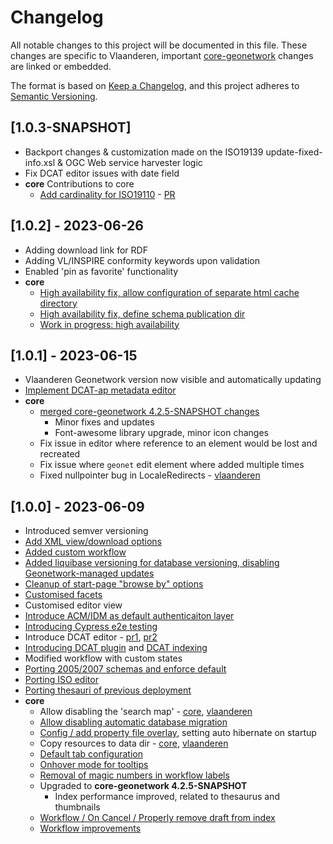 # Changelog
All notable changes to this project will be documented in this file. These changes are specific to Vlaanderen, important [core-geonetwork](https://github.com/geonetwork/core-geonetwork) changes are linked or embedded.

The format is based on [Keep a Changelog](https://keepachangelog.com/en/1.0.0/), and this project adheres to [Semantic Versioning](https://semver.org/spec/v2.0.0.html).

## [1.0.3-SNAPSHOT]
- Backport changes & customization made on the ISO19139 update-fixed-info.xsl & OGC Web service harvester logic
- Fix DCAT editor issues with date field
- **core** Contributions to core
  - [Add cardinality for ISO19110](https://github.com/geonetwork/core-geonetwork/pull/7182) - [PR](https://agiv.visualstudio.com/Metadata/_git/MetadataGeonetwork/pullrequest/25115)

## [1.0.2] - 2023-06-26
- Adding download link for RDF
- Adding VL/INSPIRE conformity keywords upon validation
- Enabled 'pin as favorite' functionality
- **core**
  - [High availability fix, allow configuration of separate html cache directory](https://agiv.visualstudio.com/Metadata/_git/MetadataGeonetwork/pullrequest/24976)
  - [High availability fix, define schema publication dir](https://agiv.visualstudio.com/Metadata/_git/MetadataGeonetwork/pullrequest/25025)
  - [Work in progress: high availability](https://github.com/geonetwork/core-geonetwork/pull/6990)


## [1.0.1] - 2023-06-15
- Vlaanderen Geonetwork version now visible and automatically updating
- [Implement DCAT-ap metadata editor](https://agiv.visualstudio.com/Metadata/_git/MetadataGeonetwork/pullrequest/24798)
- **core**
  - [merged core-geonetwork 4.2.5-SNAPSHOT changes](https://agiv.visualstudio.com/Metadata/_git/MetadataGeonetwork/pullrequest/24644)
    - Minor fixes and updates
    - Font-awesome library upgrade, minor icon changes
  - Fix issue in editor where reference to an element would be lost and recreated
  - Fix issue where `geonet` edit element where added multiple times
  - Fixed nullpointer bug in LocaleRedirects - [vlaanderen](https://agiv.visualstudio.com/Metadata/_git/MetadataGeonetwork/pullrequest/24802)

## [1.0.0] - 2023-06-09
- Introduced semver versioning
- [Add XML view/download options](https://agiv.visualstudio.com/Metadata/_git/MetadataGeonetwork/pullrequest/24005)
- [Added custom workflow](https://agiv.visualstudio.com/Metadata/_git/MetadataGeonetwork/pullrequest/22731)
- [Added liquibase versioning for database versioning, disabling Geonetwork-managed updates](https://agiv.visualstudio.com/Metadata/_git/MetadataGeonetwork/pullrequest/20246)
- [Cleanup of start-page "browse by" options](https://agiv.visualstudio.com/Metadata/_git/MetadataGeonetwork/pullrequest/23629)
- [Customised facets](https://agiv.visualstudio.com/Metadata/_git/MetadataGeonetwork/pullrequest/18729)
- Customised editor view
- [Introduce ACM/IDM as default authenticaiton layer](https://agiv.visualstudio.com/Metadata/_git/MetadataGeonetwork/pullrequest/21672)
- [Introducing Cypress e2e testing](https://agiv.visualstudio.com/Metadata/_git/MetadataGeonetwork/pullrequest/24170)
- Introduce DCAT editor - [pr1](https://agiv.visualstudio.com/Metadata/_git/MetadataGeonetwork/pullrequest/22851), [pr2](https://agiv.visualstudio.com/Metadata/_git/MetadataGeonetwork/pullrequest/23974)
- [Introducing DCAT plugin](https://agiv.visualstudio.com/Metadata/_git/MetadataGeonetwork/pullrequest/18131) and [DCAT indexing](https://agiv.visualstudio.com/Metadata/_git/MetadataGeonetwork/pullrequest/22605)
- Modified workflow with custom states
- [Porting 2005/2007 schemas and enforce default](https://agiv.visualstudio.com/Metadata/_git/MetadataGeonetwork/pullrequest/18689)
- [Porting ISO editor](https://agiv.visualstudio.com/Metadata/_git/MetadataGeonetwork/pullrequest/21740)
- [Porting thesauri of previous deployment](https://agiv.visualstudio.com/Metadata/_git/MetadataGeonetwork/pullrequest/18736)
- **core**
  - Allow disabling the 'search map' - [core](https://github.com/geonetwork/core-geonetwork/pull/7071), [vlaanderen](https://agiv.visualstudio.com/Metadata/_workitems/edit/170315/)
  - [Allow disabling automatic database migration](https://agiv.visualstudio.com/Metadata/_git/MetadataGeonetwork/pullrequest/21726)
  - [Config / add property file overlay](https://github.com/geonetwork/core-geonetwork/pull/6954), setting auto hibernate on startup
  - Copy resources to data dir - [core](https://github.com/geonetwork/core-geonetwork/pull/7110), [vlaanderen](https://agiv.visualstudio.com/Metadata/_git/MetadataGeonetwork/pullrequest/23983)
  - [Default tab configuration](https://github.com/geonetwork/core-geonetwork/pull/6986)
  - [Onhover mode for tooltips](https://github.com/geonetwork/core-geonetwork/pull/6987)
  - [Removal of magic numbers in workflow labels](https://github.com/geonetwork/core-geonetwork/pull/7104)
  - Upgraded to **core-geonetwork 4.2.5-SNAPSHOT**
    - Index performance improved, related to thesaurus and thumbnails
  - [Workflow / On Cancel / Properly remove draft from index](https://github.com/geonetwork/core-geonetwork/pull/7101)
  - [Workflow improvements](https://github.com/geonetwork/core-geonetwork/pull/7011)
